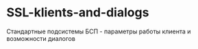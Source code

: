 # SSL-klients-and-dialogs
Стандартные подсистемы БСП - параметры работы клиента и возможности диалогов
